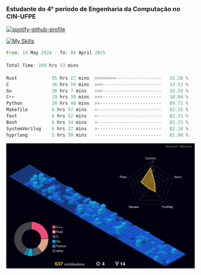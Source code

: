 
### Estudante do 4° período de Engenharia da Computação no CIN-UFPE

[![spotify-github-profile](https://spotify-github-profile.kittinanx.com/api/view?uid=21nggge2ld354asa4l3xoze2q&cover_image=true&theme=novatorem&show_offline=false&background_color=000000&interchange=true&bar_color=53b14f&bar_color_cover=true)](https://github.com/kittinan/spotify-github-profile)


[![My Skills](https://skillicons.dev/icons?i=c,cpp,rust,py,java,neovim&theme=dark)](https://skillicons.dev)

<!--START_SECTION:waka-->

```rust
From: 14 May 2024 - To: 04 April 2025

Total Time: 289 hrs 53 mins

Rust             95 hrs 22 mins  >>>>>>>>-----------------   32.28 %
C                36 hrs 59 mins  >>>----------------------   12.52 %
Go               30 hrs 7 mins   >>>----------------------   10.20 %
C++              29 hrs 39 mins  >>>----------------------   10.04 %
Python           28 hrs 40 mins  >>-----------------------   09.71 %
Makefile         6 hrs 57 mins   >------------------------   02.35 %
Text             6 hrs 52 mins   >------------------------   02.33 %
Bash             6 hrs 34 mins   >------------------------   02.23 %
SystemVerilog    6 hrs 27 mins   >------------------------   02.18 %
hyprlang         5 hrs 50 mins   -------------------------   01.98 %
```

<!--END_SECTION:waka-->

![](./profile-3d-contrib/profile-night-view.svg)
